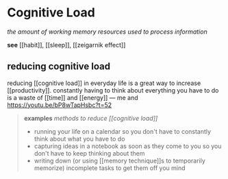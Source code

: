 # Cognitive Load

_the amount of working memory resources used to process information_

**see** [[habit]], [[sleep]], [[zeigarnik effect]]

## reducing cognitive load

reducing [[cognitive load]] in everyday life is a great way to increase [[productivity]]. constantly having to think about everything you have to do is a waste of [[time]] and [[energy]] &mdash; me and <https://youtu.be/bP8wTapHsbc?t=52>

> **examples** _methods to reduce [[cognitive load]]_
>
> - running your life on a calendar so you don't have to constantly think about what you have to do
> - capturing ideas in a notebook as soon as they come to you so you don't have to keep thinking about them
> - writing down (or using [[memory technique]]s to temporarily memorize) incomplete tasks to get them off you mind
